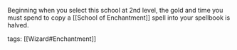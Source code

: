 Beginning when you select this school at 2nd level, the gold and time you must spend to copy a [[School of Enchantment]] spell into your spellbook is halved.

tags: [[Wizard#Enchantment]]